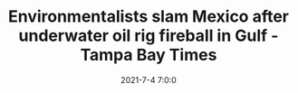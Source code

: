 ---
"title": "Environmentalists slam Mexico after underwater oil rig fireball in Gulf - Tampa Bay Times"
"date": "2021-7-4 7:0:0"
"feed_name": "GOOGLENEWS"
"feed_website": "https://news.google.com/search?q=drilling%2Bincident&hl=en-US&gl=US&ceid=US:en"
"feed_rss": "https://news.google.com/rss/search?q=drilling%2Bincident&hl=en-US&gl=US&ceid=US:en"
"link": "https://www.tampabay.com/news/environment/2021/07/04/environmentalists-slam-mexico-after-oil-rig-fireball-in-gulf/"
"file": "_posts/1-1-2021-07a7adb2a1bbff87e75b70d848bb188cd6483301.md"
"accident": "0"
"drilling": "0"
---
